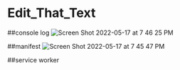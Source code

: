 # Edit_That_Text

##console log
![Screen Shot 2022-05-17 at 7 46 25 PM](https://user-images.githubusercontent.com/97856843/168936137-6be1d4a9-fde9-4ed8-83a5-615d5cf67d27.png)

##manifest
![Screen Shot 2022-05-17 at 7 45 47 PM](https://user-images.githubusercontent.com/97856843/168936193-58800197-7423-45bd-9ffd-920aa4548951.png)

##service worker
